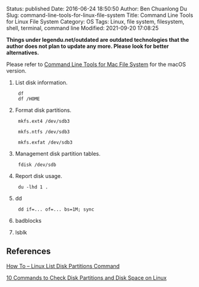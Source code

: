 Status: published
Date: 2016-06-24 18:50:50
Author: Ben Chuanlong Du
Slug: command-line-tools-for-linux-file-system
Title: Command Line Tools for Linux File System
Category: OS
Tags: Linux, file system, filesystem, shell, terminal, command line
Modified: 2021-09-20 17:08:25

**Things under legendu.net/outdated are outdated technologies that the author does not plan to update any more. Please look for better alternatives.**


Please refer to
[Command Line Tools for Mac File System](http://www.legendu.net/misc/blog/command-line-tools-for-mac-file-system/)
for the macOS version.


1. List disk information.

        df
        df /HOME

3. Format disk partitions.

        mkfs.ext4 /dev/sdb3

        mkfs.ntfs /dev/sdb3

        mkfs.exfat /dev/sdb3

2. Management disk partition tables.

        fdisk /dev/sdb

4. Report disk usage.

        du -lhd 1 .

5. dd

        dd if=... of=... bs=1M; sync

6. badblocks

7. lsblk

## References 

[How To – Linux List Disk Partitions Command](https://www.cyberciti.biz/faq/linux-list-disk-partitions-command/)

[10 Commands to Check Disk Partitions and Disk Space on Linux](https://www.binarytides.com/linux-command-check-disk-partitions/)
